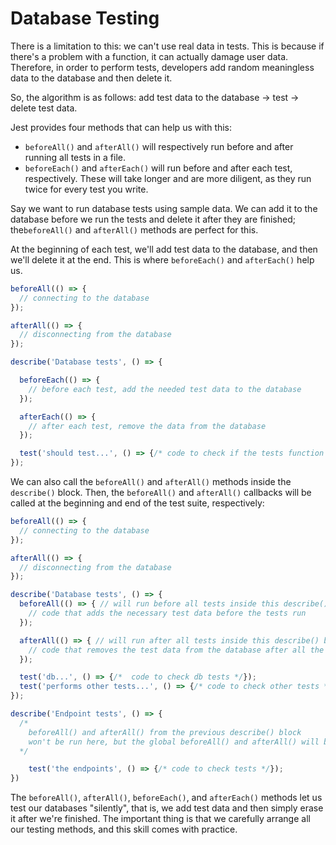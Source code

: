 # Database Testing

There is a limitation to this: we can't use real data in tests. This is because if there's a problem with a function, it can actually damage user data. Therefore, in order to perform tests, developers add random meaningless data to the database and then delete it.

So, the algorithm is as follows: add test data to the database → test → delete test data.

 Jest provides four methods that can help us with this:

-   `beforeAll()` and `afterAll()` will respectively run before and after running all tests in a file.
-   `beforeEach()` and `afterEach()` will run before and after each test, respectively. These will take longer and are more diligent, as they run twice for every test you write.

Say we want to run database tests using sample data. We can add it to the database before we run the tests and delete it after they are finished; the`beforeAll()` and `afterAll()` methods are perfect for this.

At the beginning of each test, we'll add test data to the database, and then we'll delete it at the end. This is where `beforeEach()` and `afterEach()` help us.

```jsx
beforeAll(() => {
  // connecting to the database
}); 

afterAll(() => {
  // disconnecting from the database
});

describe('Database tests', () => {

  beforeEach(() => {
    // before each test, add the needed test data to the database
  });

  afterEach(() => {
    // after each test, remove the data from the database
  });

  test('should test...', () => {/* code to check if the tests function properly */});
});
```

We can also call the `beforeAll()` and `afterAll()` methods inside the `describe()` block. Then, the `beforeAll()` and `afterAll()` callbacks will be called at the beginning and end of the test suite, respectively:

```jsx
beforeAll(() => {
  // connecting to the database
}); 

afterAll(() => {
  // disconnecting from the database
});

describe('Database tests', () => {
  beforeAll(() => { // will run before all tests inside this describe() block
    // code that adds the necessary test data before the tests run
  });

  afterAll(() => { // will run after all tests inside this describe() block
    // code that removes the test data from the database after all the the tests have run
  });

  test('db...', () => {/*  code to check db tests */});
  test('performs other tests...', () => {/* code to check other tests */});
});

describe('Endpoint tests', () => {
  /*
    beforeAll() and afterAll() from the previous describe() block
    won't be run here, but the global beforeAll() and afterAll() will be run
  */

    test('the endpoints', () => {/* code to check tests */});
})
```

The `beforeAll()`, `afterAll()`, `beforeEach()`, and `afterEach()` methods let us test our databases "silently", that is, we add test data and then simply erase it after we're finished. The important thing is that we carefully arrange all our testing methods, and this skill comes with practice.